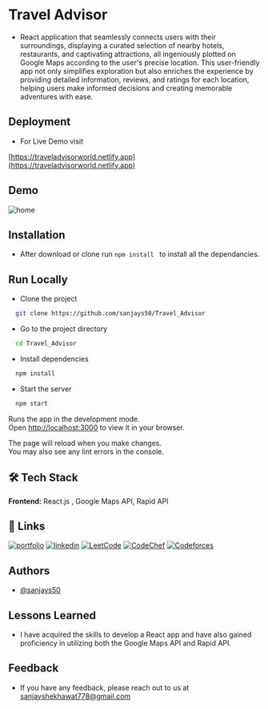 
# Travel Advisor 

- React application that seamlessly connects users with their surroundings, displaying a curated selection of nearby hotels, restaurants, and captivating attractions, all ingeniously plotted on Google Maps according to the user's precise location. This user-friendly app not only simplifies exploration but also enriches the experience by providing detailed information, reviews, and ratings for each location, helping users make informed decisions and creating memorable adventures with ease.


## Deployment
- For Live Demo visit

[https://traveladvisorworld.netlify.app](https://traveladvisorworld.netlify.app)
## Demo
![home](https://github.com/sanjays50/Travel_Advisor/assets/68994574/c050f4c9-4ea2-4a2c-8278-8da4f77d10a5)




## Installation

- After download or clone run ```npm install ```  to install all the dependancies.

    
## Run Locally

- Clone the project

```bash
  git clone https://github.com/sanjays50/Travel_Advisor
```

- Go to the project directory

```bash
  cd Travel_Advisor
```

- Install dependencies

```bash
  npm install
```

- Start the server

```bash
  npm start
```

Runs the app in the development mode.\
Open [http://localhost:3000](http://localhost:3000) to view it in your browser.

The page will reload when you make changes.\
You may also see any lint errors in the console.


## 🛠 Tech Stack

**Frontend:** React.js , Google Maps API, Rapid API



## 🔗 Links
[![portfolio](https://img.shields.io/badge/my_portfolio-000?style=for-the-badge&logo=ko-fi&logoColor=white)](https://katherineoelsner.com/)
[![linkedin](https://img.shields.io/badge/linkedin-0A66C2?style=for-the-badge&logo=linkedin&logoColor=white)](https://www.linkedin.com/in/sanjay-singh-shekhawat-7804411b5/)
[![LeetCode](https://img.shields.io/badge/LeetCode-000000?style=for-the-badge&logo=LeetCode&logoColor=#d16c06)](https://leetcode.com/sanjays50/)
[![CodeChef](https://img.shields.io/badge/CodeChef-%23964B00.svg?style=for-the-badge&logo=CodeChef&logoColor=white)](https://www.codechef.com/users/sanjays50)
[![Codeforces](https://img.shields.io/badge/Codeforces-445f9d?style=for-the-badge&logo=Codeforces&logoColor=white)](https://codeforces.com/profile/sanjays50)

## Authors

- [@sanjays50](https://github.com/sanjays50)


## Lessons Learned

- I have acquired the skills to develop a React app and have also gained proficiency in utilizing both the Google Maps API and Rapid API.


## Feedback

- If you have any feedback, please reach out to us at sanjayshekhawat778@gmail.com

